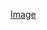 [Image](https://www.google.com/url?sa=i&url=https%3A%2F%2Fmarketplace.secondlife.com%2Fp%2Fcool-nature-texture-14%2F698537&psig=AOvVaw3RJIFh6IIwOI_IBvuTyknN&ust=1623348803477000&source=images&cd=vfe&ved=0CAIQjRxqFwoTCMislNmTi_ECFQAAAAAdAAAAABAD)

